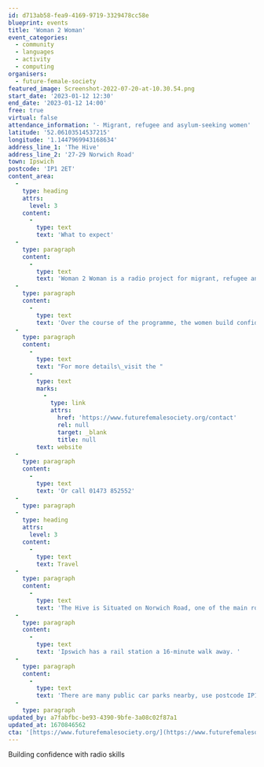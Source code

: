 ```yaml
---
id: d713ab58-fea9-4169-9719-3329478cc58e
blueprint: events
title: 'Woman 2 Woman'
event_categories:
  - community
  - languages
  - activity
  - computing
organisers:
  - future-female-society
featured_image: Screenshot-2022-07-20-at-10.30.54.png
start_date: '2023-01-12 12:30'
end_date: '2023-01-12 14:00'
free: true
virtual: false
attendance_information: '- Migrant, refugee and asylum-seeking women'
latitude: '52.06103514537215'
longitude: '1.1447969943168634'
address_line_1: 'The Hive'
address_line_2: '27-29 Norwich Road'
town: Ipswich
postcode: 'IP1 2ET'
content_area:
  -
    type: heading
    attrs:
      level: 3
    content:
      -
        type: text
        text: 'What to expect'
  -
    type: paragraph
    content:
      -
        type: text
        text: 'Woman 2 Woman is a radio project for migrant, refugee and asylum-seeking women, using radio to boost confidence and teach new skills.'
  -
    type: paragraph
    content:
      -
        type: text
        text: 'Over the course of the programme, the women build confidence and learn new skills in radio, and work towards creating their own radio shows on No Borders radio.'
  -
    type: paragraph
    content:
      -
        type: text
        text: "For more details\_visit the "
      -
        type: text
        marks:
          -
            type: link
            attrs:
              href: 'https://www.futurefemalesociety.org/contact'
              rel: null
              target: _blank
              title: null
        text: website
  -
    type: paragraph
    content:
      -
        type: text
        text: 'Or call 01473 852552'
  -
    type: paragraph
  -
    type: heading
    attrs:
      level: 3
    content:
      -
        type: text
        text: Travel
  -
    type: paragraph
    content:
      -
        type: text
        text: 'The Hive is Situated on Norwich Road, one of the main roads in to Ipswich along which there are several bus stops. '
  -
    type: paragraph
    content:
      -
        type: text
        text: 'Ipswich has a rail station a 16-minute walk away. '
  -
    type: paragraph
    content:
      -
        type: text
        text: 'There are many public car parks nearby, use postcode IP1 2ET to search.'
  -
    type: paragraph
updated_by: a7fabfbc-be93-4390-9bfe-3a08c02f87a1
updated_at: 1670846562
cta: '[https://www.futurefemalesociety.org/](https://www.futurefemalesociety.org/)'
---
```

Building confidence with radio skills
